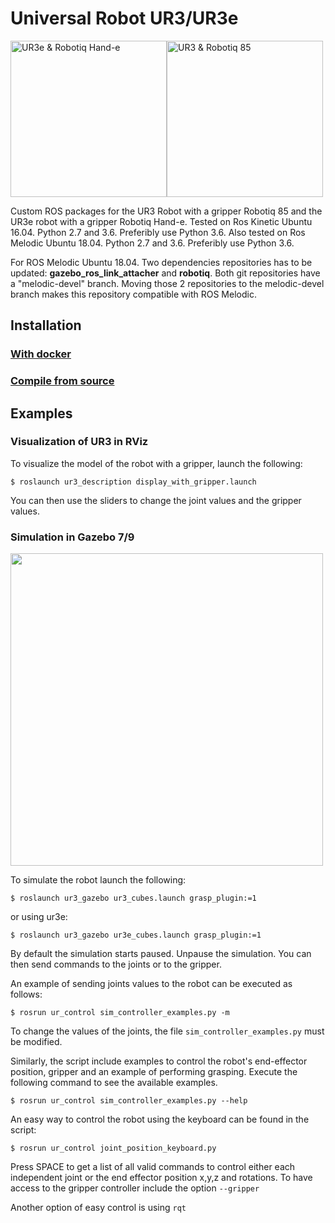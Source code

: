 Universal Robot UR3/UR3e
===
<img src="https://github.com/cambel/ur3/blob/master/wiki/ur3e.gif?raw=true" alt="UR3e & Robotiq Hand-e" width="250"><img src="https://github.com/cambel/ur3/blob/master/wiki/ur3.gif?raw=true" alt="UR3 & Robotiq 85" width="250">


Custom ROS packages for the UR3 Robot with a gripper Robotiq 85 and the UR3e robot with a gripper Robotiq Hand-e. 
Tested on Ros Kinetic Ubuntu 16.04. Python 2.7 and 3.6. Preferibly use Python 3.6.
Also tested on Ros Melodic Ubuntu 18.04. Python 2.7 and 3.6. Preferibly use Python 3.6.

For ROS Melodic Ubuntu 18.04. Two dependencies repositories has to be updated: **gazebo_ros_link_attacher** and **robotiq**. Both git repositories have a "melodic-devel" branch. Moving those 2 repositories to the melodic-devel branch makes this repository compatible with ROS Melodic.

## Installation 

### [With docker](https://github.com/cambel/ur3/wiki/Install-with-Docker)

### [Compile from source](https://github.com/cambel/ur3/wiki/Compile-from-source-(This-repo))

## Examples

### Visualization of UR3 in RViz

To visualize the model of the robot with a gripper, launch the following:
  ```
  $ roslaunch ur3_description display_with_gripper.launch
  ```
You can then use the sliders to change the joint values and the gripper values.

### Simulation in Gazebo 7/9
<img src="https://github.com/cambel/ur3/blob/master/wiki/ur3-e.png?raw=true" width="500">
<!-- ![ur3/ur3e gazebo simulator](https://github.com/cambel/ur3/blob/master/wiki/ur3-e.png?raw=true) -->

To simulate the robot launch the following:
  ```
  $ roslaunch ur3_gazebo ur3_cubes.launch grasp_plugin:=1
  ```
or using ur3e:
  ```
  $ roslaunch ur3_gazebo ur3e_cubes.launch grasp_plugin:=1
  ```

By default the simulation starts paused. Unpause the simulation. You can then send commands to the
joints or to the gripper.

An example of sending joints values to the robot can be executed as follows:
  ```
  $ rosrun ur_control sim_controller_examples.py -m
  ```
To change the values of the joints, the file `sim_controller_examples.py` must be modified.

Similarly, the script include examples to control the robot's end-effector position, gripper and an example of performing grasping.
Execute the following command to see the available examples.
  ```
  $ rosrun ur_control sim_controller_examples.py --help
  ```

An easy way to control the robot using the keyboard can be found in the script:
  ```
  $ rosrun ur_control joint_position_keyboard.py
  ```
Press SPACE to get a list of all valid commands to control either each independent joint or the end effector position x,y,z and rotations.
To have access to the gripper controller include the option `--gripper`

Another option of easy control is using `rqt`
